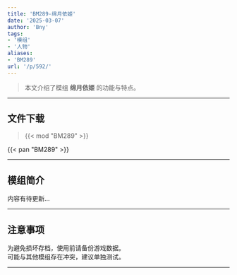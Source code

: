 ```yaml
---
title: 'BM289-绵月依姬'
date: '2025-03-07'
author: 'Bny'
tags:
- '模组'
- '人物'
aliases:
- 'BM289'
url: '/p/592/'
---
```


> 本文介绍了模组 **绵月依姬** 的功能与特点。

---

## 文件下载  

> {{< mod "BM289" >}}  

{{< pan "BM289" >}}  

---

## 模组简介

>  
内容有待更新...  

---

## 注意事项

>  
为避免损坏存档，使用前请备份游戏数据。  
可能与其他模组存在冲突，建议单独测试。  

---

